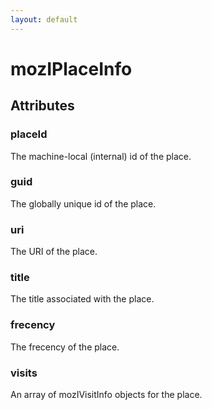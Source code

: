 ```yaml
---
layout: default
---
```


# mozIPlaceInfo #

## Attributes ##

### placeId ###
  
The machine-local (internal) id of the place.  
  

### guid ###
  
The globally unique id of the place.  
  

### uri ###
  
The URI of the place.  
  

### title ###
  
The title associated with the place.  
  

### frecency ###
  
The frecency of the place.  
  

### visits ###
  
An array of mozIVisitInfo objects for the place.  
  
